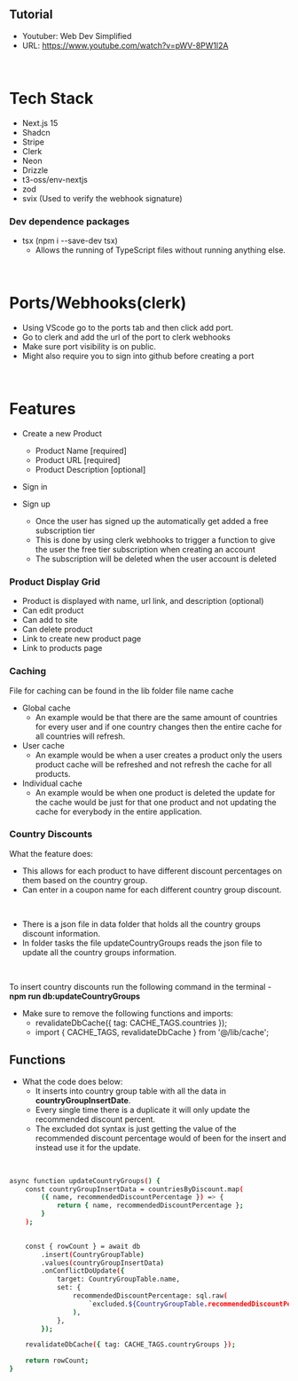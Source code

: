 ## Tutorial
- Youtuber: Web Dev Simplified
- URL: https://www.youtube.com/watch?v=pWV-8PW1l2A

<br>

# Tech Stack

- Next.js 15
- Shadcn
- Stripe
- Clerk
- Neon
- Drizzle
- t3-oss/env-nextjs
- zod
- svix (Used to verify the webhook signature)

### Dev dependence packages

- tsx (npm i --save-dev tsx)
	- Allows the running of TypeScript files without running anything else.

<br>

# Ports/Webhooks(clerk)

- Using VScode go to the ports tab and then click add port.
- Go to clerk and add the url of the port to clerk webhooks
- Make sure port visibility is on public.
- Might also require you to sign into github before creating a port

<br>

# Features

- Create a new Product
    - Product Name [required]
    - Product URL [required]
    - Product Description [optional]

- Sign in
- Sign up
    - Once the user has signed up the automatically get added a free subscription tier
    - This is done by using clerk webhooks to trigger a function to give the user the free tier subscription when creating an account
    - The subscription will be deleted when the user account is deleted

### Product Display Grid

- Product is displayed with name, url link, and description (optional)
- Can edit product
- Can add to site
- Can delete product
- Link to create new product page
- Link to products page

### Caching 

File for caching can be found in the lib folder file name cache

- Global cache
    - An example would be that there are the same amount of countries for every user and if one country changes then the entire cache for all countries will refresh.
- User cache
    - An example would be when a user creates a product only the users product cache will be refreshed and not refresh the cache for all products.
- Individual cache
    - An example would be when one product is deleted the update for the cache would be just for that one product and not updating the cache for everybody in the entire application.

### Country Discounts

What the feature does:

- This allows for each product to have different discount percentages on them based on the country group. 
- Can enter in a coupon name for each different country group discount.

<br>

- There is a json file in data folder that holds all the country groups discount information. 
- In folder tasks the file updateCountryGroups reads the json file to update all the country groups information.

<br>

To insert country discounts run the following command in the terminal - **npm run db:updateCountryGroups**

- Make sure to remove the following functions and imports:
	- revalidateDbCache({ tag: CACHE_TAGS.countries });
	- import { CACHE_TAGS, revalidateDbCache } from '@/lib/cache';


## Functions

- What the code does below:
    - It inserts into country group table with all the data in **countryGroupInsertDate**.
    - Every single time there is a duplicate it will only update the recommended discount percent.
    - The excluded dot syntax is just getting the value of the recommended discount percentage would of been for the insert and instead use it for the update.

<br>

```bash
async function updateCountryGroups() {
	const countryGroupInsertData = countriesByDiscount.map(
		({ name, recommendedDiscountPercentage }) => {
			return { name, recommendedDiscountPercentage };
		}
	);

	
	const { rowCount } = await db
		.insert(CountryGroupTable)
		.values(countryGroupInsertData)
		.onConflictDoUpdate({
			target: CountryGroupTable.name,
			set: {
				recommendedDiscountPercentage: sql.raw(
					`excluded.${CountryGroupTable.recommendedDiscountPercentage.name}`
				),
			},
		});

	revalidateDbCache({ tag: CACHE_TAGS.countryGroups });

	return rowCount;
}
```